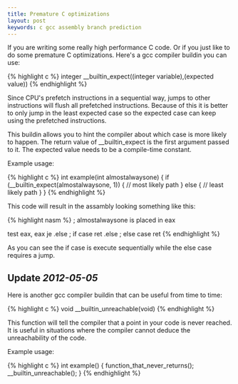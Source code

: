 ```yaml
---
title: Premature C optimizations
layout: post
keywords: c gcc assembly branch prediction
---
```


If you are writing some really high performance C code. Or if you just like to do some premature C optimizations. Here's a gcc compiler buildin you can use:

{% highlight c %}
integer __builtin_expect((integer variable),(expected value))
{% endhighlight %}

Since CPU's prefetch instructions in a sequential way, jumps to other instructions will flush all prefetched instructions. Because of this it is better to only jump in the least expected case so the expected case can keep using the prefetched instructions.

This buildin allows you to hint the compiler about which case is more likely to happen. The return value of \_\_builtin_expect is the first argument passed to it. The expected value needs to be a compile-time constant.

Example usage:

{% highlight c %}
int example(int almostalwaysone) {
  if (__builtin_expect(almostalwaysone, 1)) {
    // most likely path
  } else {
    // least likely path
  }
}
{% endhighlight %}

This code will result in the assambly looking something like this:

{% highlight nasm %}
; almostalwaysone is placed in eax

  test   eax, eax
  je     .else
  ; if case
  ret
.else
  ; else case
  ret
{% endhighlight %}

As you can see the if case is execute sequentially while the else case requires a jump.


Update *2012-05-05*
-------------------

Here is another gcc compiler buildin that can be useful from time to time:

{% highlight c %}
void __builtin_unreachable(void)
{% endhighlight %}

This function will tell the compiler that a point in your code is never reached. It is useful in situations where the compiler cannot deduce the unreachability of the code.

Example usage:

{% highlight c %}
int example() {
  function_that_never_returns();
  __builtin_unreachable();
}
{% endhighlight %}

